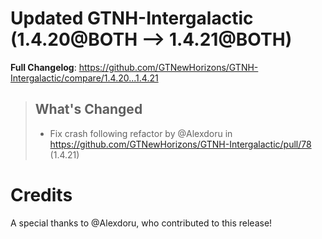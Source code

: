 # Updated GTNH-Intergalactic (1.4.20@BOTH --> 1.4.21@BOTH)
**Full Changelog**: https://github.com/GTNewHorizons/GTNH-Intergalactic/compare/1.4.20...1.4.21
>## What's Changed
> * Fix crash following refactor by @Alexdoru in https://github.com/GTNewHorizons/GTNH-Intergalactic/pull/78 (1.4.21)
>

# Credits
A special thanks to @Alexdoru, who contributed to this release!